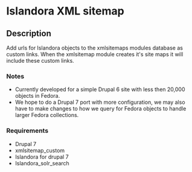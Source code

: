 # Islandora XML sitemap

## Description
Add urls for Islandora objects to the xmlsitemaps modules database as custom links.  When the xmlsitemap module creates it's site maps it will include these custom links.

### Notes

* Currently developed for a simple Drupal 6 site with less then 20,000 objects in Fedora.  
* We hope to do a Drupal 7 port with more configuration, we may also have to make changes to how we query for Fedora objects to handle larger Fedora collections.

### Requirements

* Drupal 7
* xmlsitemap_custom
* Islandora for drupal 7
* Islandora_solr_search

